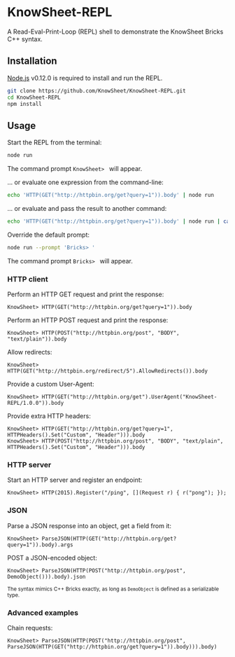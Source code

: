 # KnowSheet-REPL
A Read-Eval-Print-Loop (REPL) shell to demonstrate the KnowSheet Bricks C++ syntax.

## Installation

[Node.js](http://nodejs.org/) v0.12.0 is required to install and run the REPL.

```bash
git clone https://github.com/KnowSheet/KnowSheet-REPL.git
cd KnowSheet-REPL
npm install
```

## Usage

Start the REPL from the terminal:
```bash
node run
```
The command prompt `KnowSheet> ` will appear.

... or evaluate one expression from the command-line:
```bash
echo 'HTTP(GET("http://httpbin.org/get?query=1")).body' | node run
```

... or evaluate and pass the result to another command:
```bash
echo 'HTTP(GET("http://httpbin.org/get?query=1")).body' | node run | cat
```

Override the default prompt:
```bash
node run --prompt 'Bricks> '
```
The command prompt `Bricks> ` will appear.

### HTTP client

Perform an HTTP GET request and print the response:
```
KnowSheet> HTTP(GET("http://httpbin.org/get?query=1")).body
```

Perform an HTTP POST request and print the response:
```
KnowSheet> HTTP(POST("http://httpbin.org/post", "BODY", "text/plain")).body
```

Allow redirects:
```
KnowSheet> HTTP(GET("http://httpbin.org/redirect/5").AllowRedirects()).body
```

Provide a custom User-Agent:
```
KnowSheet> HTTP(GET("http://httpbin.org/get").UserAgent("KnowSheet-REPL/1.0.0")).body
```

Provide extra HTTP headers:
```
KnowSheet> HTTP(GET("http://httpbin.org/get?query=1", HTTPHeaders().Set("Custom", "Header"))).body
KnowSheet> HTTP(POST("http://httpbin.org/post", "BODY", "text/plain", HTTPHeaders().Set("Custom", "Header"))).body
```

### HTTP server

Start an HTTP server and register an endpoint:
```
KnowSheet> HTTP(2015).Register("/ping", [](Request r) { r("pong"); });
```

### JSON

Parse a JSON response into an object, get a field from it:
```
KnowSheet> ParseJSON(HTTP(GET("http://httpbin.org/get?query=1")).body).args
```

POST a JSON-encoded object:
```
KnowSheet> ParseJSON(HTTP(POST("http://httpbin.org/post", DemoObject())).body).json
```
<sup>The syntax mimics C++ Bricks exactly, as long as `DemoObject` is defined as a serializable type.</sup>

### Advanced examples

Chain requests:
```
KnowSheet> ParseJSON(HTTP(POST("http://httpbin.org/post", ParseJSON(HTTP(GET("http://httpbin.org/get?query=1")).body))).body)
```

